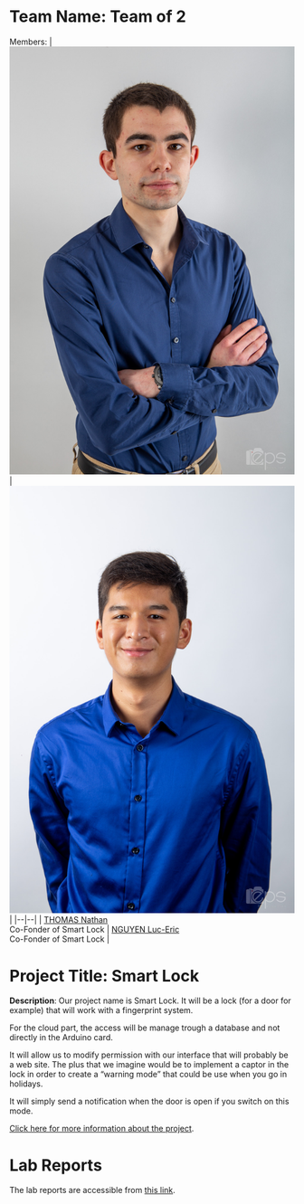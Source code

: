 # Team Name: Team of 2
Members: 
|![THOMAS Nathan](https://github.com/efrei-paris-sud/2020-H-Team-of-2/blob/main/assets/Nathan%20Thomas.jpg) |![NGUYEN Luc-Eric](https://github.com/efrei-paris-sud/2020-H-Team-of-2/blob/main/assets/Photo%20luc.jpg)  |
|--|--|
|  [THOMAS Nathan](https://github.com/username) <br> Co-Fonder of Smart Lock | [NGUYEN Luc-Eric](https://github.com/username) <br> Co-Fonder of Smart Lock |



# Project Title: Smart Lock
 **Description**: Our project name is Smart Lock. It will be a lock (for a door for example) that will work with a fingerprint system. 
 
For the cloud part, the access will be manage trough a database and not directly in the Arduino card. 

It will allow us to modify permission with our interface that will probably be a web site. The plus that we imagine would be to implement a captor in the lock in order to create a “warning mode” that could be use when you go in holidays. 

It will simply send a notification when the door is open if you switch on this mode.

 
[Click here for more information about the project](https://github.com/Gaffeur/IoT_Project). 

# Lab Reports

The lab reports are accessible from [this link](lab).


